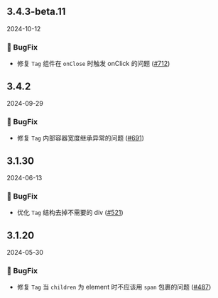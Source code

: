 ## 3.4.3-beta.11
2024-10-12
### 🐞 BugFix

- 修复 `Tag` 组件在 `onClose` 时触发 onClick 的问题 ([#712](https://github.com/sheinsight/shineout-next/pull/712)) 

## 3.4.2
2024-09-29
### 🐞 BugFix

- 修复 `Tag` 内部容器宽度继承异常的问题 ([#691](https://github.com/sheinsight/shineout-next/pull/691)) 

## 3.1.30
2024-06-13
### 🐞 BugFix

- 优化 `Tag` 结构去掉不需要的 div ([#521](https://github.com/sheinsight/shineout-next/pull/521)) 

## 3.1.20
2024-05-30
### 🐞 BugFix

- 修复 `Tag` 当 `children` 为 element 时不应该用 `span` 包裹的问题 ([#487](https://github.com/sheinsight/shineout-next/pull/487)) 


